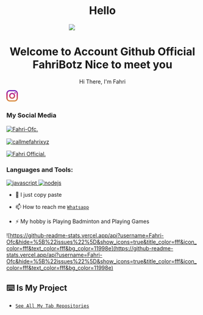 <h1 align="center">Hello<img src="https://user-images.githubusercontent.com/1303154/88677602-1635ba80-d120-11ea-84d8-d263ba5fc3c0.gif" width="40px" alt=""><br></h1>
<p align="center">
  <img src="https://telegra.ph/file/bfdd08cf87f9a01927688.jpg" width="35%" style="margin-left: auto;margin-right: auto;display: block;">
</p>

<p align="center">

<h1 align='center'>Welcome to Account Github Official FahriBotz
Nice to meet you</h1>

<p align='center'>Hi There, I'm Fahri</p>

<p align='center'>

<a href="https://instagram.com/callmefahrixyz"><img height="30" src="https://github.com/ArugaZ/ArugaZ/blob/main/images/instagram.svg?raw=true"></a>&nbsp;&nbsp;

</p>

<h3 align="left">My Social Media  </h3>

<p align="left">

<a href="https://www.facebook.com/taufiks.hidayats.10" target="blank"><img align="center" src="https://cdn.jsdelivr.net/npm/simple-icons@3.0.1/icons/facebook.svg" alt="Fahri-Ofc." height="30" width="40" /></a>

<a href="https://instagram.com/callmefahrixyz" target="blank"><img align="center" src="https://cdn.jsdelivr.net/npm/simple-icons@3.0.1/icons/instagram.svg" alt="callmefahrixyz" height="30" width="40" /></a>

<a href="https://wa.me/6285772674695" target="blank"><img align="center" src="https://cdn.jsdelivr.net/npm/simple-icons@3.0.1/icons/whatsapp.svg" alt="Fahri Official." height="30" width="40" /></a>


</p>

<h3 align="left">Languages and Tools:</h3>

<p align="left"> <a href="https://developer.mozilla.org/en-US/docs/Web/JavaScript" target="_blank"> <img src="https://img.shields.io/badge/-JavaScript-black?style=flat-square&logo=javascript" alt="javascript" width="40" height="40"/> </a> <a href="https://nodejs.org" target="_blank"> <img src="https://img.shields.io/badge/-Node.js-black?style=flat-square&logo=Node.js" alt="nodejs" width="40" height="40"/> </a> </p>

- 🤝 I just copy paste

- 📫 How to reach me  [`Whatsapp`](https://wa.me/6288292024190?text=halo+bang)

- ⚡ My hobby is Playing Badminton and Playing Games

![https://github-readme-stats.vercel.app/api?username=Fahri-Ofc&hide=%5B%22issues%22%5D&show_icons=true&title_color=fff&icon_color=fff&text_color=fff&bg_color=11998e](https://github-readme-stats.vercel.app/api?username=Fahri-Ofc&hide=%5B%22issues%22%5D&show_icons=true&title_color=fff&icon_color=fff&text_color=fff&bg_color=11998e)

## ⌨️ Is My Project
* [`See All My Tab Repositories`](https://github.com/Fahri-Ofc?tab=repositories)
